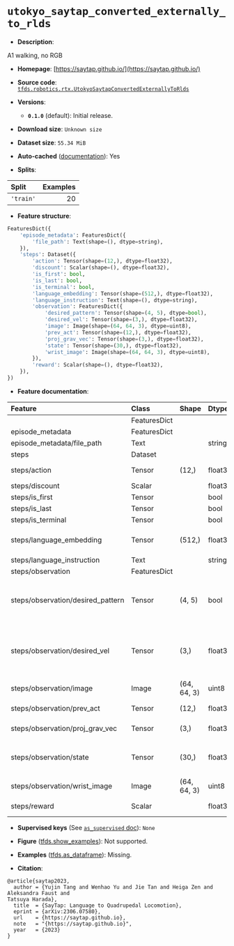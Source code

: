 <div itemscope itemtype="http://schema.org/Dataset">
  <div itemscope itemprop="includedInDataCatalog" itemtype="http://schema.org/DataCatalog">
    <meta itemprop="name" content="TensorFlow Datasets" />
  </div>
  <meta itemprop="name" content="utokyo_saytap_converted_externally_to_rlds" />
  <meta itemprop="description" content="A1 walking, no RGB&#10;&#10;To use this dataset:&#10;&#10;```python&#10;import tensorflow_datasets as tfds&#10;&#10;ds = tfds.load(&#x27;utokyo_saytap_converted_externally_to_rlds&#x27;, split=&#x27;train&#x27;)&#10;for ex in ds.take(4):&#10;  print(ex)&#10;```&#10;&#10;See [the guide](https://www.tensorflow.org/datasets/overview) for more&#10;informations on [tensorflow_datasets](https://www.tensorflow.org/datasets).&#10;&#10;" />
  <meta itemprop="url" content="https://www.tensorflow.org/datasets/catalog/utokyo_saytap_converted_externally_to_rlds" />
  <meta itemprop="sameAs" content="https://saytap.github.io/" />
  <meta itemprop="citation" content="@article{saytap2023,&#10;  author = {Yujin Tang and Wenhao Yu and Jie Tan and Heiga Zen and Aleksandra Faust and&#10;Tatsuya Harada},&#10;  title  = {SayTap: Language to Quadrupedal Locomotion},&#10;  eprint = {arXiv:2306.07580},&#10;  url    = {https://saytap.github.io},&#10;  note   = &quot;{https://saytap.github.io}&quot;,&#10;  year   = {2023}&#10;}" />
</div>

# `utokyo_saytap_converted_externally_to_rlds`


*   **Description**:

A1 walking, no RGB

*   **Homepage**: [https://saytap.github.io/](https://saytap.github.io/)

*   **Source code**:
    [`tfds.robotics.rtx.UtokyoSaytapConvertedExternallyToRlds`](https://github.com/tensorflow/datasets/tree/master/tensorflow_datasets/robotics/rtx/rtx.py)

*   **Versions**:

    *   **`0.1.0`** (default): Initial release.

*   **Download size**: `Unknown size`

*   **Dataset size**: `55.34 MiB`

*   **Auto-cached**
    ([documentation](https://www.tensorflow.org/datasets/performances#auto-caching)):
    Yes

*   **Splits**:

Split     | Examples
:-------- | -------:
`'train'` | 20

*   **Feature structure**:

```python
FeaturesDict({
    'episode_metadata': FeaturesDict({
        'file_path': Text(shape=(), dtype=string),
    }),
    'steps': Dataset({
        'action': Tensor(shape=(12,), dtype=float32),
        'discount': Scalar(shape=(), dtype=float32),
        'is_first': bool,
        'is_last': bool,
        'is_terminal': bool,
        'language_embedding': Tensor(shape=(512,), dtype=float32),
        'language_instruction': Text(shape=(), dtype=string),
        'observation': FeaturesDict({
            'desired_pattern': Tensor(shape=(4, 5), dtype=bool),
            'desired_vel': Tensor(shape=(3,), dtype=float32),
            'image': Image(shape=(64, 64, 3), dtype=uint8),
            'prev_act': Tensor(shape=(12,), dtype=float32),
            'proj_grav_vec': Tensor(shape=(3,), dtype=float32),
            'state': Tensor(shape=(30,), dtype=float32),
            'wrist_image': Image(shape=(64, 64, 3), dtype=uint8),
        }),
        'reward': Scalar(shape=(), dtype=float32),
    }),
})
```

*   **Feature documentation**:

Feature                           | Class        | Shape       | Dtype   | Description
:-------------------------------- | :----------- | :---------- | :------ | :----------
                                  | FeaturesDict |             |         |
episode_metadata                  | FeaturesDict |             |         |
episode_metadata/file_path        | Text         |             | string  | Path to the original data file.
steps                             | Dataset      |             |         |
steps/action                      | Tensor       | (12,)       | float32 | Robot action, consists of [12x joint positios].
steps/discount                    | Scalar       |             | float32 | Discount if provided, default to 1.
steps/is_first                    | Tensor       |             | bool    |
steps/is_last                     | Tensor       |             | bool    |
steps/is_terminal                 | Tensor       |             | bool    |
steps/language_embedding          | Tensor       | (512,)      | float32 | Kona language embedding. See https://tfhub.dev/google/universal-sentence-encoder-large/5
steps/language_instruction        | Text         |             | string  | Language Instruction.
steps/observation                 | FeaturesDict |             |         |
steps/observation/desired_pattern | Tensor       | (4, 5)      | bool    | Desired foot contact pattern for the 4 legs, the 4 rows are for the front right, front left, rear right and rear left legs, the pattern length is 5 (=0.1s).
steps/observation/desired_vel     | Tensor       | (3,)        | float32 | Desired velocites. The first 2 are linear velocities along and perpendicular to the heading direction, the 3rd is the desired angular velocity about the yaw axis.
steps/observation/image           | Image        | (64, 64, 3) | uint8   | Dummy camera RGB observation.
steps/observation/prev_act        | Tensor       | (12,)       | float32 | Actions applied in the previous step.
steps/observation/proj_grav_vec   | Tensor       | (3,)        | float32 | The gravity vector [0, 0, -1] in the robot base frame.
steps/observation/state           | Tensor       | (30,)       | float32 | Robot state, consists of [3x robot base linear velocity, 3x base angular vel, 12x joint position, 12x joint velocity].
steps/observation/wrist_image     | Image        | (64, 64, 3) | uint8   | Dummy wrist camera RGB observation.
steps/reward                      | Scalar       |             | float32 | Reward if provided, 1 on final step for demos.

*   **Supervised keys** (See
    [`as_supervised` doc](https://www.tensorflow.org/datasets/api_docs/python/tfds/load#args)):
    `None`

*   **Figure**
    ([tfds.show_examples](https://www.tensorflow.org/datasets/api_docs/python/tfds/visualization/show_examples)):
    Not supported.

*   **Examples**
    ([tfds.as_dataframe](https://www.tensorflow.org/datasets/api_docs/python/tfds/as_dataframe)):
    Missing.

*   **Citation**:

```
@article{saytap2023,
  author = {Yujin Tang and Wenhao Yu and Jie Tan and Heiga Zen and Aleksandra Faust and
Tatsuya Harada},
  title  = {SayTap: Language to Quadrupedal Locomotion},
  eprint = {arXiv:2306.07580},
  url    = {https://saytap.github.io},
  note   = "{https://saytap.github.io}",
  year   = {2023}
}
```

